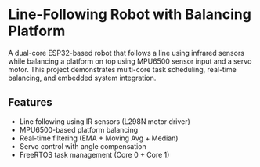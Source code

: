 # Line-Following Robot with Balancing Platform

A dual-core ESP32-based robot that follows a line using infrared sensors while balancing a platform on top using MPU6500 sensor input and a servo motor. This project demonstrates multi-core task scheduling, real-time balancing, and embedded system integration.

##  Features

- Line following using IR sensors (L298N motor driver)
- MPU6500-based platform balancing
- Real-time filtering (EMA + Moving Avg + Median)
- Servo control with angle compensation
- FreeRTOS task management (Core 0 + Core 1)
